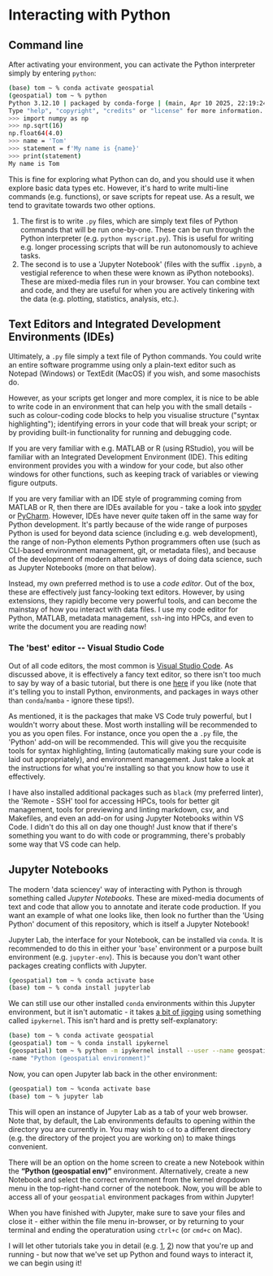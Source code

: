 # Interacting with Python

## Command line

After activating your environment, you can activate the Python interpreter simply by entering `python`:

```sh
(base) tom ~ % conda activate geospatial
(geospatial) tom ~ % python
Python 3.12.10 | packaged by conda-forge | (main, Apr 10 2025, 22:19:24) [Clang 18.1.8 ] on darwin
Type "help", "copyright", "credits" or "license" for more information.
>>> import numpy as np
>>> np.sqrt(16)
np.float64(4.0)
>>> name = 'Tom'
>>> statement = f'My name is {name}'
>>> print(statement)
My name is Tom
```

This is fine for exploring what Python can do, and you should use it when explore basic data types etc. However, it's hard to write multi-line commands (e.g. functions), or save scripts for repeat use. As a result, we tend to gravitate towards two other options.

1. The first is to write `.py` files, which are simply text files of Python commands that will be run one-by-one. These can be run through the Python interpreter (e.g. `python myscript.py`). This is useful for writing e.g. longer processing scripts that will be run autonomously to achieve tasks.
2. The second is to use a 'Jupyter Notebook' (files with the suffix `.ipynb`, a vestigial reference to when these were known as iPython notebooks). These are mixed-media files run in your browser. You can combine text and code, and they are useful for when you are actively tinkering with the data (e.g. plotting, statistics, analysis, etc.).

## Text Editors and Integrated Development Environments (IDEs) 

Ultimately, a `.py` file simply a text file of Python commands. You could write an entire software programme using only a plain-text editor such as Notepad (Windows) or TextEdit (MacOS) if you wish, and some masochists do. 

However, as your scripts get longer and more complex, it is nice to be able to write code in an environment that can help you with the small details - such as colour-coding code blocks to help you visualise structure ("syntax highlighting"); identifying errors in your code that will break your script; or by providing built-in functionality for running and debugging code.

If you are very familiar with e.g. MATLAB or R (using RStudio), you will be familiar with an Integrated Development Environment (IDE). This editing environment provides you with a window for your code, but also other windows for other functions, such as keeping track of variables or viewing figure outputs.

If you are very familiar with an IDE style of programming coming from MATLAB or R, then there are IDEs available for you - take a look into [spyder](https://www.spyder-ide.org/) or [PyCharm](https://www.jetbrains.com/pycharm/). However, 
IDEs have never _quite_ taken off in the same way for Python development. It's partly because of the wide range of purposes Python is used for beyond data science (including e.g. web development), the range of non-Python elements Python programmers often use (such as CLI-based environment management, git, or metadata files), and because of the development of modern alternative ways of doing data science, such as Jupyter Notebooks (more on that below).

Instead, my own preferred method is to use a _code editor_. Out of the box, these are effectively just fancy-looking text editors. However, by using extensions, they rapidly become very powerful tools, and can become the mainstay of how you interact with data files. I use my code editor for Python, MATLAB, metadata management, `ssh`-ing into HPCs, and even to write the document you are reading now!

### The 'best' editor -- Visual Studio Code

Out of all code editors, the most common is [Visual Studio Code](https://code.visualstudio.com/). As discussed above, it is effectively a fancy text editor, so there isn't too much to say by way of a basic tutorial, but there is one [here](https://code.visualstudio.com/docs/python/python-tutorial) if you like (note that it's telling you to install Python, environments, and packages in ways other than `conda`/`mamba` - ignore these tips!).

As mentioned, it is the packages that make VS Code truly powerful, but I wouldn't worry about these. Most worth installing will be recommended to you as you open files. For instance, once you open the a `.py` file, the 'Python' add-on will be recommended. This will give you the recquisite tools for syntax highlighting, linting (automatically making sure your code is laid out appropriately), and environment management. Just take a look at the instructions for what you're installing so that you know how to use it effectively.

I have also installed additional packages such as `black` (my preferred linter), the 'Remote - SSH' tool for accessing HPCs, tools for better git management, tools for previewing and linting markdown, csv, and Makefiles, and even an add-on for using Jupyter Notebooks within VS Code. I didn't do this all on day one though! Just know that if there's something you want to do with code or programming, there's probably some way that VS code can help.

## Jupyter Notebooks

The modern 'data sciencey' way of interacting with Python is through something called _Jupyter Notebooks_. These are mixed-media documents of text and code that allow you to annotate and iterate code production. If you want an example of what one looks like, then look no further than the 'Using Python' document of this repository, which is itself a Jupyter Notebook!

Jupyter Lab, the interface for your Notebook, can be installed via `conda`. It is recommended to do this in either your '`base`' environment or a purpose built environment (e.g. `jupyter-env`). This is because you don't want other packages creating conflicts with Jupyter.

```bash
(geospatial) tom ~ % conda activate base
(base) tom ~ % conda install jupyterlab
```

We can still use our other installed `conda` environments within this Jupyter environment, but it isn't automatic - it takes [a bit of jigging](https://medium.com/@patty.escalera/install-jupyter-lab-and-setup-a-conda-environment-54052443790b) using something called `ipykernel`. This isn't hard and is pretty self-explanatory:

```bash
(base) tom ~ % conda activate geospatial
(geospatial) tom ~ % conda install ipykernel
(geospatial) tom ~ % python -m ipykernel install --user --name geospatial-kernel --display
-name "Python (geospatial environment)"
```

Now, you can open Jupyter lab back in the other environment:

```bash
(geospatial) tom ~ %conda activate base
(base) tom ~ % jupyter lab
```

This will open an instance of Jupyter Lab as a tab of your web browser. Note that, by default, the Lab environments defaults to opening within the directory you are currently in. You may wish to `cd` to a different directory (e.g. the directory of the project you are working on) to make things convenient.

There will be an option on the home screen to create a new Notebook within the **“Python (geospatial env)”** environment. Alternatively, create a new Notebook and select the correct environment from the kernel dropdown menu in the top-right-hand corner of the notebook. Now, you will be able to access all of your `geospatial` environment packages from within Jupyter!

When you have finished with Jupyter, make sure to save your files and close it - either within the file menu in-browser, or by returning to your terminal and ending the operaturation using `ctrl+c` (or `cmd+c` on Mac).

I will let other tutorials take you in detail (e.g. [1](https://jupyter.org/try-jupyter/notebooks/?path=notebooks/Intro.ipynb), [2](https://realpython.com/jupyter-notebook-introduction/)) now that you're up and running - but now that we've set up Python and found ways to interact it, we can begin using it!
